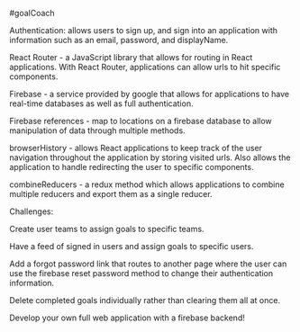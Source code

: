 #goalCoach

Authentication: allows users to sign up, and sign into an application with information such as an email, password, and displayName.

React Router - a JavaScript library that allows for routing in React applications. With React Router, applications can allow urls to hit specific components.

Firebase - a service provided by google that allows for applications to have real-time databases as well as full authentication.

Firebase references - map to locations on a firebase database to allow manipulation of data through multiple methods.

browserHistory - allows React applications to keep track of the user navigation throughout the application by storing visited urls. Also allows the application to handle redirecting the user to specific components.

combineReducers - a redux method which allows applications to combine multiple reducers and export them as a single reducer.




Challenges:

Create user teams to assign goals to specific teams.

Have a feed of signed in users and assign goals to specific users.

Add a forgot password link that routes to another page where the user can use the firebase reset password method to change their authentication information.

Delete completed goals individually rather than clearing them all at once.

Develop your own full web application with a firebase backend!
